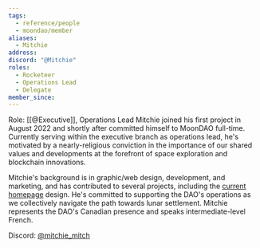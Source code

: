 ```yaml
---
tags:
  - reference/people
  - moondao/member
aliases:
  - Mitchie
address: 
discord: "@Mitchie"
roles:
  - Rocketeer
  - Operations Lead
  - Delegate
member_since:
---
```

Role: [[@Executive]], Operations Lead
Mitchie joined his first project in August 2022 and shortly after committed himself to MoonDAO full-time. Currently serving within the executive branch as operations lead, he's motivated by a nearly-religious conviction in the importance of our shared values and developments at the forefront of space exploration and blockchain innovations. 

Mitchie's background is in graphic/web design, development, and marketing, and has contributed to several projects, including the [current homepage](https://moondao.com/) design. He's committed to supporting the DAO's operations as we collectively navigate the path towards lunar settlement. Mitchie represents the DAO's Canadian presence and speaks intermediate-level French.

Discord: [@mitchie_mitch](https://discord.com/users/926244811177066558)








